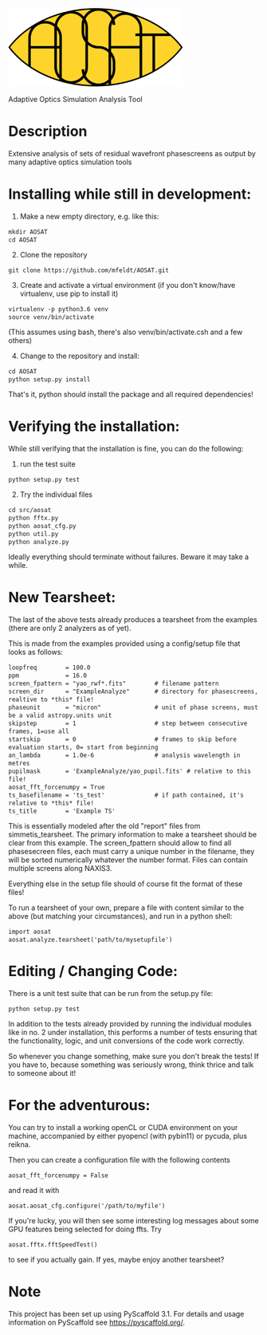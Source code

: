 <img src="/src/aosat/img/aosat_logo.png" width="350px"/>


Adaptive Optics Simulation Analysis Tool


Description
===========

Extensive analysis of sets of residual wavefront phasescreens as output by many adaptive optics simulation tools


Installing while still in development:
======================================

1. Make a new empty directory, e.g. like this:
```
mkdir AOSAT
cd AOSAT
```

2. Clone the repository
```
git clone https://github.com/mfeldt/AOSAT.git
```

3. Create and activate a virtual environment (if you don't know/have virtualenv, use pip to install it)
```
virtualenv -p python3.6 venv
source venv/bin/activate
```
(This assumes using bash, there's also venv/bin/activate.csh and a few others)

4. Change to the repository and install:
```
cd AOSAT
python setup.py install
```

That's it, python should install the package and all required dependencies!

Verifying the installation:
===========================

While still verifying that the installation is fine, you can do the following:

1. run the test suite
```
python setup.py test
```

2. Try the individual files
```
cd src/aosat
python fftx.py
python aosat_cfg.py
python util.py
python analyze.py
```
Ideally everything should terminate without failures. Beware it may take a while.


New Tearsheet:
==============
The last of the above tests already produces a tearsheet from the examples (there are
only 2 analyzers as of yet).

This is made from the examples provided using a config/setup file that looks as follows:

```
loopfreq        = 100.0
ppm             = 16.0
screen_fpattern = "yao_rwf*.fits"        # filename pattern
screen_dir      = "ExampleAnalyze"       # directory for phasescreens, realtive to *this* file!
phaseunit       = "micron"               # unit of phase screens, must be a valid astropy.units unit
skipstep        = 1                      # step between consecutive frames, 1=use all
startskip       = 0                      # frames to skip before evaluation starts, 0= start from beginning
an_lambda       = 1.0e-6                 # analysis wavelength in metres
pupilmask       = 'ExampleAnalyze/yao_pupil.fits' # relative to this file!
aosat_fft_forcenumpy = True
ts_basefilename = 'ts_test'              # if path contained, it's relative to *this* file!
ts_title        = 'Example TS'
```

This is essentially modeled after the old "report" files from simmetis_tearsheet.
The primary information to make a tearsheet should be clear from this example.
The screen_fpattern should allow to find all phasesecreen files, each must carry a unique number
in the filename, they will be sorted numerically whatever the number format.
Files can contain multiple screens along NAXIS3.

Everything else in the setup file should of course fit the format of these files!

To run a tearsheet of your own, prepare a file with content similar to the above (but matching
your circumstances), and run in a python shell:
```
import aosat
aosat.analyze.tearsheet('path/to/mysetupfile')
```

Editing / Changing Code:
========================
There is a unit test suite that can be run from the setup.py file:

```
python setup.py test
```
In addition to the tests already provided by running the individual modules like in no. 2 under installation,
this performs a number of tests ensuring that the functionality, logic, and unit conversions of the code work correctly.

So whenever you change something, make sure you don't break the tests! If you have to, because something was seriously wrong,
think thrice and talk to someone about it!


For the adventurous:
====================

You can try to install a working openCL or CUDA environment on your machine, accompanied
by either pyopencl (with pybin11) or pycuda, plus reikna.

Then you can create a configuration file with the following contents
```
aosat_fft_forcenumpy = False
```
and read it with 
```
aosat.aosat_cfg.configure('/path/to/myfile')
```
If you're lucky, you will  then see some interesting log messages about some GPU features
being selected for doing ffts. Try
```
aosat.fftx.fftSpeedTest()
```
to see if you actually gain.
If yes, maybe enjoy another tearsheet?


Note
====

This project has been set up using PyScaffold 3.1. For details and usage
information on PyScaffold see https://pyscaffold.org/.
